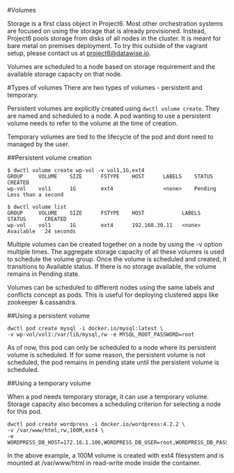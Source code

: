 #Volumes

Storage is a first class object in Project6. Most other orchestration systems
are focused on using the storage that is already provisioned. Instead, Project6
pools storage from disks of all nodes in the cluster. It is meant for bare
metal on premises deployment. To try this outside of the vagrant setup, please
contact us at project6@datawise.io.

Volumes are scheduled to a node based on storage requirement and the available
storage capacity on that node.

#Types of volumes
There are two types of volumes - persistent and temporary.

Persistent volumes are explicitly created using ```dwctl volume create```. They
are named and scheduled to a node. A pod wanting to use a persistent volume needs
to refer to the volume at the time of creation.

Temporary volumes are tied to the lifecycle of the pod and dont need to managed
by the user.

##Persistent volume creation
```
$ dwctl volume create wp-vol -v vol1,1G,ext4
GROUP     VOLUME    SIZE      FSTYPE    HOST      LABELS    STATUS    CREATED
wp-vol    vol1      1G        ext4                <none>    Pending   Less than a second

$ dwctl volume list
GROUP     VOLUME    SIZE      FSTYPE    HOST            LABELS    STATUS      CREATED
wp-vol    vol1      1G        ext4      192.168.30.11   <none>    Available   24 seconds
```

Multiple volumes can be created together on a node by using the -v option multiple
times. The aggregate storage capacity of all these volumes is used to schedule the
volume group. Once the volume is scheduled and created, it transitions to Available
status. If there is no storage available, the volume remains in Pending state.

Volumes can be scheduled to different nodes using the same labels and conflicts
concept as pods. This is useful for deploying clustered apps like zookeeper &
cassandra.

##Using a persistent volume
```
dwctl pod create mysql -i docker.io/mysql:latest \
-v wp-vol/vol1:/var/lib/mysql,rw -e MYSQL_ROOT_PASSWORD=root
```

As of now, this pod can only be scheduled to a node where its persistent volume is
scheduled. If for some reason, the persistent volume is not scheduled, the pod
remains in pending state until the persistent volume is scheduled.

##Using a temporary volume

When a pod needs temporary storage, it can use a temporary volume. Storage capacity
also becomes a scheduling criterion for selecting a node for this pod.

```
dwctl pod create wordpress -i docker.io/wordpress:4.2.2 \
-v /var/www/html,rw,100M,ext4 \
-e WORDPRESS_DB_HOST=172.16.1.106,WORDPRESS_DB_USER=root,WORDPRESS_DB_PASSWORD=root
```

In the above example, a 100M volume is created with ext4 filesystem and is mounted
at /var/www/html in read-write mode inside the container.
